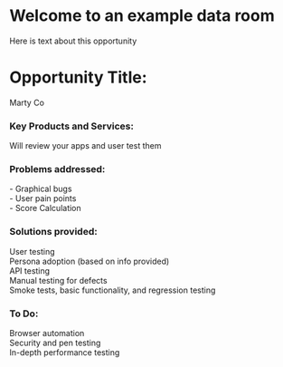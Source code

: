 # Welcome to an example data room
<head>
<script>
  window.CROWDSMART_TOKEN_USER = {
    token: '0507_sync'
  }
</script>
</head>
<html>
<body>
<p>
Here is text about this opportunity</p>

<h1>Opportunity Title:</h1>
<p>Marty Co</p>

<h3>Key Products and Services:</h3>
<p>Will review your apps and user test them</p>

<h3>Problems addressed:</h3>
<p>
- Graphical bugs <br>
- User pain points <br>
- Score Calculation <br>
</p>

<h3>Solutions provided:</h3>
<p>
User testing <br>
Persona adoption (based on info provided) <br>
API testing <br>
Manual testing for defects <br>
Smoke tests, basic functionality, and regression testing <br>
</p>

<h3>To Do:</h3>
<p>Browser automation <br>
Security and pen testing <br>
In-depth performance testing <br>
  </p>



  <link href="https://stage.crowdsmart.ai/css/embedStyle.css" rel="stylesheet" type="text/css">
  <script
      src="https://stage.crowdsmart.ai/js/embedScript.js"
      id="crowdsmart-embed-script"
      data-embed-url="https://stage.crowdsmart.ai/embed/evaluation/org3/39dc14bc-bf26-11eb-8217-0686f2812bf3/6ebd5010-bf26-11eb-92e2-0686f2812bf3">
  </script>
  
